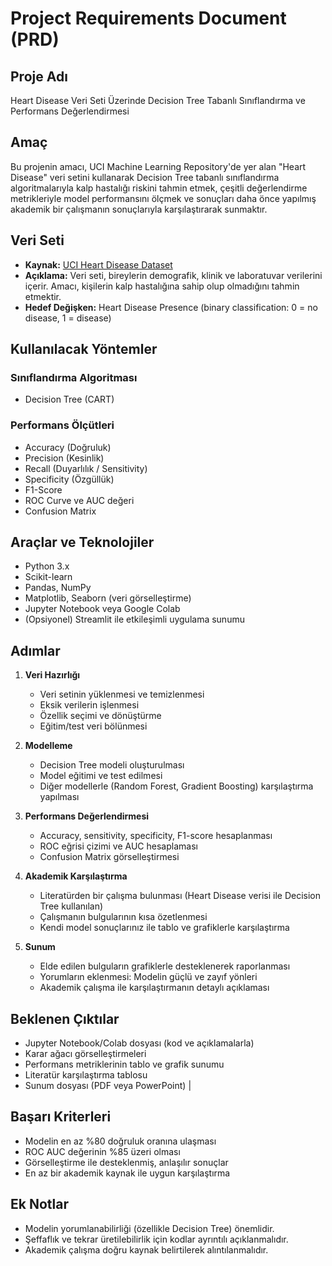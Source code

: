 # Project Requirements Document (PRD)

## Proje Adı
Heart Disease Veri Seti Üzerinde Decision Tree Tabanlı Sınıflandırma ve Performans Değerlendirmesi

## Amaç
Bu projenin amacı, UCI Machine Learning Repository'de yer alan "Heart Disease" veri setini kullanarak Decision Tree tabanlı sınıflandırma algoritmalarıyla kalp hastalığı riskini tahmin etmek, çeşitli değerlendirme metrikleriyle model performansını ölçmek ve sonuçları daha önce yapılmış akademik bir çalışmanın sonuçlarıyla karşılaştırarak sunmaktır.

## Veri Seti
- **Kaynak:** [UCI Heart Disease Dataset](https://archive.ics.uci.edu/dataset/45/heart+disease)
- **Açıklama:** Veri seti, bireylerin demografik, klinik ve laboratuvar verilerini içerir. Amacı, kişilerin kalp hastalığına sahip olup olmadığını tahmin etmektir.
- **Hedef Değişken:** Heart Disease Presence (binary classification: 0 = no disease, 1 = disease)

## Kullanılacak Yöntemler

### Sınıflandırma Algoritması
- Decision Tree (CART)


### Performans Ölçütleri
- Accuracy (Doğruluk)
- Precision (Kesinlik)
- Recall (Duyarlılık / Sensitivity)
- Specificity (Özgüllük)
- F1-Score
- ROC Curve ve AUC değeri
- Confusion Matrix

## Araçlar ve Teknolojiler
- Python 3.x
- Scikit-learn
- Pandas, NumPy
- Matplotlib, Seaborn (veri görselleştirme)
- Jupyter Notebook veya Google Colab
- (Opsiyonel) Streamlit ile etkileşimli uygulama sunumu

## Adımlar

1. **Veri Hazırlığı**
   - Veri setinin yüklenmesi ve temizlenmesi
   - Eksik verilerin işlenmesi
   - Özellik seçimi ve dönüştürme
   - Eğitim/test veri bölünmesi

2. **Modelleme**
   - Decision Tree modeli oluşturulması
   - Model eğitimi ve test edilmesi
   - Diğer modellerle (Random Forest, Gradient Boosting) karşılaştırma yapılması

3. **Performans Değerlendirmesi**
   - Accuracy, sensitivity, specificity, F1-score hesaplanması
   - ROC eğrisi çizimi ve AUC hesaplaması
   - Confusion Matrix görselleştirmesi

4. **Akademik Karşılaştırma**
   - Literatürden bir çalışma bulunması (Heart Disease verisi ile Decision Tree kullanılan)
   - Çalışmanın bulgularının kısa özetlenmesi
   - Kendi model sonuçlarınız ile tablo ve grafiklerle karşılaştırma

5. **Sunum**
   - Elde edilen bulguların grafiklerle desteklenerek raporlanması
   - Yorumların eklenmesi: Modelin güçlü ve zayıf yönleri
   - Akademik çalışma ile karşılaştırmanın detaylı açıklaması

## Beklenen Çıktılar
- Jupyter Notebook/Colab dosyası (kod ve açıklamalarla)
- Karar ağacı görselleştirmeleri
- Performans metriklerinin tablo ve grafik sunumu
- Literatür karşılaştırma tablosu
- Sunum dosyası (PDF veya PowerPoint)
                     |

## Başarı Kriterleri
- Modelin en az %80 doğruluk oranına ulaşması
- ROC AUC değerinin %85 üzeri olması
- Görselleştirme ile desteklenmiş, anlaşılır sonuçlar
- En az bir akademik kaynak ile uygun karşılaştırma

## Ek Notlar
- Modelin yorumlanabilirliği (özellikle Decision Tree) önemlidir.
- Şeffaflık ve tekrar üretilebilirlik için kodlar ayrıntılı açıklanmalıdır.
- Akademik çalışma doğru kaynak belirtilerek alıntılanmalıdır.

